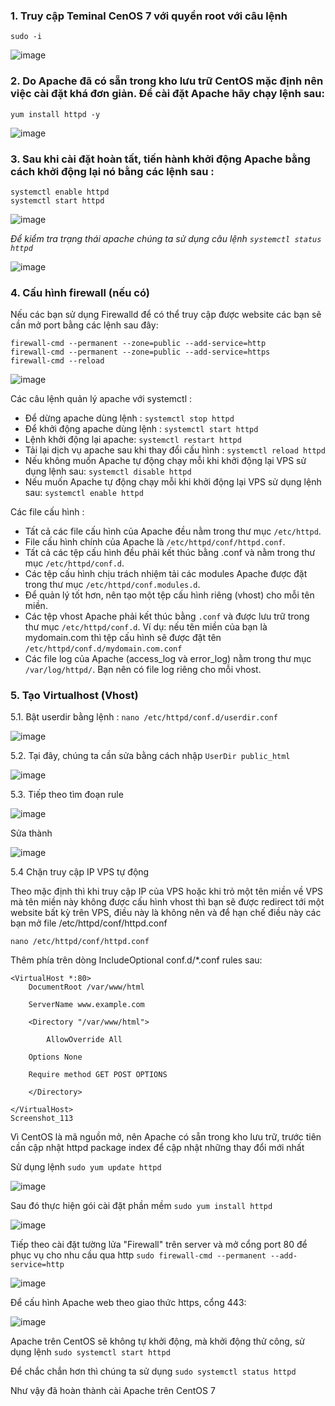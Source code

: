 ### 1. Truy cập Teminal CenOS 7 với quyền root với câu lệnh
```
sudo -i
```
![image](https://user-images.githubusercontent.com/111716161/188358270-ca6f7bc9-2a10-4148-916b-8bbfc22feac3.png)

### 2. Do Apache đã có sẵn trong kho lưu trữ CentOS mặc định nên việc cài đặt khá đơn giản. Để cài đặt Apache hãy chạy lệnh sau:

```
yum install httpd -y
```

![image](https://user-images.githubusercontent.com/111716161/188358417-d00f34e4-f0c2-4e86-b340-94c4373a7411.png)

### 3. Sau khi cài đặt hoàn tất, tiến hành khởi động Apache bằng cách khởi động lại nó bằng các lệnh sau :
```
systemctl enable httpd
systemctl start httpd
```

![image](https://user-images.githubusercontent.com/111716161/188358524-4ebccdd3-ea77-40d7-a566-6772c2d55139.png)

*Để kiểm tra trạng thái apache chúng ta sử dụng câu lệnh ``systemctl status httpd``*

![image](https://user-images.githubusercontent.com/111716161/188358612-daaa8c7f-f825-4da5-ac68-0aaa89a925b5.png)

### 4. Cấu hình firewall (nếu có)

Nếu các bạn sử dụng Firewalld để có thể truy cập được website các bạn sẽ cần mở port bằng các lệnh sau đây:
```
firewall-cmd --permanent --zone=public --add-service=http
firewall-cmd --permanent --zone=public --add-service=https
firewall-cmd --reload
```

![image](https://user-images.githubusercontent.com/111716161/188358800-d3531ad8-f707-4311-8354-d7032b2fff0e.png)

Các câu lệnh quản lý apache với systemctl :

- Để dừng apache dùng lệnh : ``systemctl stop httpd``
- Để khởi động apache dùng lệnh : ``systemctl start httpd``
- Lệnh khởi động lại apache: ``systemctl restart httpd``
- Tải lại dịch vụ apache sau khi thay đổi cấu hình : ``systemctl reload httpd``
- Nếu không muốn Apache tự động chạy mỗi khi khởi động lại VPS sử dụng lệnh sau: ``systemctl disable httpd``
- Nếu muốn Apache tự động chạy mỗi khi khởi động lại VPS sử dụng lệnh sau: ``systemctl enable httpd``

Các file cấu hình :

- Tất cả các file cấu hình của Apache đều nằm trong thư mục ``/etc/httpd``.
- File cấu hình chính của Apache là ``/etc/httpd/conf/httpd.conf``.
- Tất cả các tệp cấu hình đều phải kết thúc bằng .conf và nằm trong thư mục ``/etc/httpd/conf.d``.
- Các tệp cấu hình chịu trách nhiệm tải các modules Apache được đặt trong thư mục ``/etc/httpd/conf.modules.d``.
- Để quản lý tốt hơn, nên tạo một tệp cấu hình riêng (vhost) cho mỗi tên miền.
- Các tệp vhost Apache phải kết thúc bằng ``.conf`` và được lưu trữ trong thư mục ``/etc/httpd/conf.d``. Ví dụ: nếu tên miền của bạn là mydomain.com thì tệp cấu hình sẽ được đặt tên ``/etc/httpd/conf.d/mydomain.com.conf``
- Các file log của Apache (access_log và error_log) nằm trong thư mục ``/var/log/httpd/``. Bạn nên có file log riêng cho mỗi vhost.

### 5. Tạo Virtualhost (Vhost)
5.1. Bật userdir bằng lệnh : ``nano /etc/httpd/conf.d/userdir.conf``

![image](https://user-images.githubusercontent.com/111716161/188361388-6f02c2ac-fd81-423d-9432-5ace2705bcf4.png)

5.2. Tại đây, chúng ta cần sửa bằng cách nhập ``UserDir public_html``

![image](https://user-images.githubusercontent.com/111716161/188361703-3a9b1212-897c-496f-a8f0-ef3135bf7227.png)

5.3. Tiếp theo tìm đoạn rule

![image](https://user-images.githubusercontent.com/111716161/188361964-5dd6d54b-31de-4d38-a0f9-cfe2b3f28e89.png)

Sửa thành

![image](https://user-images.githubusercontent.com/111716161/188363102-15dc4306-4dd0-456c-8cf6-051732129f75.png)

5.4 Chặn truy cập IP VPS tự động 

Theo mặc định thì khi truy cập IP của VPS hoặc khi trỏ một tên miền về VPS mà tên miền này không được cấu hình vhost thì bạn sẽ được redirect tới một website bất kỳ trên VPS, điều này là không nên và để hạn chế điều này các bạn mở file /etc/httpd/conf/httpd.conf

   `` nano /etc/httpd/conf/httpd.conf ``

Thêm phía trên dòng IncludeOptional conf.d/*.conf rules sau:
   
```
<VirtualHost *:80>
	DocumentRoot /var/www/html
  
	ServerName www.example.com
  
	<Directory "/var/www/html">
  
		AllowOverride All
    
    Options None
    
    Require method GET POST OPTIONS
    
	</Directory>
  
</VirtualHost>
Screenshot_113
```
Vì CentOS là mã nguồn mở, nên Apache có sẵn trong kho lưu trữ, trước tiên cần cập nhật httpd package index để cập nhật những thay đổi mới nhất

Sử dụng lệnh `sudo yum update httpd`
    
![image](https://user-images.githubusercontent.com/111716161/188391364-45725d7f-c70c-46b7-9c73-2ef9e0c89911.png)

Sau đó thực hiện gói cài đặt phần mềm `sudo yum install httpd`

![image](https://user-images.githubusercontent.com/111716161/188393990-bb0b2250-d88e-4c9c-b060-031bf652efa8.png)

Tiếp theo cài đặt tường lửa "Firewall" trên server và mở cổng port 80 để phục vụ cho nhu cầu qua http `sudo firewall-cmd --permanent --add-service=http`

![image](https://user-images.githubusercontent.com/111716161/188394117-382673b9-8e09-417f-bad4-60a3031412fd.png)

Để cấu hình Apache web theo giao thức https, cổng 443:

![image](https://user-images.githubusercontent.com/111716161/188394236-fee33179-8918-4dcb-b996-c3cf5be3ce7d.png)

Apache trên CentOS sẽ không tự khởi động, mà khởi động thử công, sử dụng lệnh `sudo systemctl start httpd`

Để chắc chắn hơn thì chúng ta sử dụng `sudo systemctl status httpd`


Như vậy đã hoàn thành cài Apache trên CentOS 7
